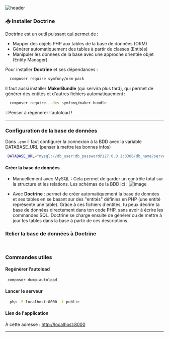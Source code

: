 ![header](https://capsule-render.vercel.app/api?type=soft&color=0:CDEFFB,100:F0FBFF&height=100&section=header&text=Étape%203%20:%20Base%20de%20données%20💻&fontSize=30&fontColor=002B5B)

### 📥 Installer Doctrine
Doctrine est un outil puissant qui permet de :

<ul>
<li>Mapper des objets PHP aux tables de la base de données (ORM)</li>
<li>Générer automatiquement des tables à partir de classes (Entités)</li>
<li>Manipuler les données de la base avec une approche orientée objet (Entity Manager).</li>
</ul>

Pour installer **Doctrine** et ses dépendances : 
  ```bash
    composer require symfony/orm-pack
  ```
Il faut aussi installer **MakerBundle** (qui servira plus tard), qui permet de générer des entités et d'autres fichiers automatiquement :
 ```bash
   composer require --dev symfony/maker-bundle
  ```
💡Penser à régénerer l'autoload !

---

### Configuration de la base de données

  Dans  `.env`  il faut configurer la connexion à la BDD avec la variable DATABASE_URL (penser à mettre les bonnes infos)
   ```bash
    DATABASE_URL="mysql://db_user:db_password@127.0.0.1:3306/db_name?serverVersion=8.0.37" 
   ```
  #### Créer la base de données
  - Manuellement avec MySQL : Cela permet de garder un contrôle total sur la structure et les relations. Les schémas de la BDD ici :
    ![image](https://github.com/user-attachments/assets/f753b4d6-777a-41b8-8536-4dd2a9fcdb10)
    
  - Avec **Doctrine** : permet de créer automatiquement la base de données et ses tables en se basant sur des "entités" définies en PHP (une entité représente une table). Grâce à ces fichiers d'entités, tu peux décrire ta     base de données directement dans ton code PHP, sans avoir à écrire les commandes SQL. Doctrine se charge ensuite de générer ou de mettre à jour les tables dans la base à partir de ces descriptions.

### Relier la base de données à Doctrine
 ```bash
   
  ```

### Commandes utiles

  #### Regénèrer l’autoload
   ```bash
    composer dump-autoload
  ```
 #### Lancer le serveur 
 
 ```bash
   php -S localhost:8000 -t public
 ```

#### Lien de l'application 
À cette adresse : [http://localhost:8000](http://localhost:8000)


---

